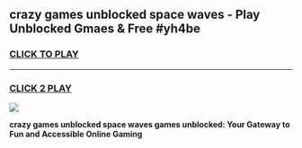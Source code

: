 
## crazy games unblocked space waves - Play Unblocked Gmaes & Free #yh4be
<h3>
<a href="https://news.freeplayer.one?title=crazy_games_unblocked_space_waves&ref=26F">CLICK TO PLAY</a></h3>
<hr>

<h3>
<a href="https://news.freeplayer.one?title=crazy_games_unblocked_space_waves&ref=26F">CLICK 2 PLAY</a>
  
</h3>

<a href="https://news.freeplayer.one?title=crazy_games_unblocked_space_waves&ref=26F/"><img src="https://clearcache.store/games.png"></a>


**crazy games unblocked space waves games unblocked: Your Gateway to Fun and Accessible Online Gaming**
